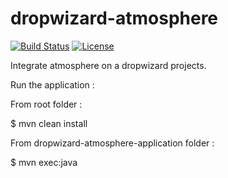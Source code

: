 dropwizard-atmosphere 
=======================

[![Build Status](https://travis-ci.org/akraxx/dropwizard-atmosphere.svg)](https://travis-ci.org/akraxx/dropwizard-atmosphere) [![License](http://img.shields.io/badge/license-MIT-blue.svg?style=flat)](http://www.opensource.org/licenses/MIT)

Integrate atmosphere on a dropwizard projects.

Run the application :

From root folder :

$ mvn clean install

From dropwizard-atmosphere-application folder :

$ mvn exec:java
